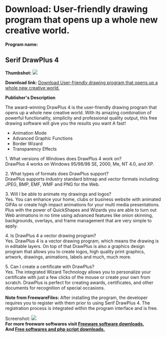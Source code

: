 # Download: User-friendly drawing program that opens up a whole new creative world.

**Program name:**

## Serif DrawPlus 4

  
**Thumbshot:** ![](http://www.freewarefiles.com/screenshot/serifdrawplus_md.gif)   
  
**Download link:** [Download User-friendly drawing program that opens up a whole new creative world.](http://freesoftwares.boysofts.com/Serif-DrawPlus_program_16244.html)  
  


**Publisher's Description**  
  


The award-winning DrawPlus 4 is the user-friendly drawing program that opens up a whole new creative world. With its amazing combination of powerful functionality, simplicity and professional quality output, this free drawing software will give you the results you want A fast! 

  * Animation Mode 
  * Advanced Graphic Functions 
  * Border Wizard 
  * Transparency Effects 

1\. What versions of Windows does DrawPlus 4 work on?  
DrawPlus 4 works on Windows 95/98/98 SE, 2000, Me, NT 4.0, and XP. 

2\. What types of formats does DrawPlus support?  
DrawPlus supports industry standard bitmap and vector formats including: JPEG, BMP, EMF, WMF and PNG for the Web.

3\. Will I be able to animate my drawings and logos?  
Yes. You can enhance your home, clubs or business website with animated GIFAs or create high impact animations for your multi media presentations. Plus with the power of QuickShapes and Wizards you are able to turn out Web animations in no time using advanced features like onion skinning, backgrounds, overlays, and frame management that are very simple to apply.

4\. Is DrawPlus 4 a vector drawing program?  
Yes. DrawPlus 4 is a vector drawing program, which means the drawing is in editable layers. On top of that DrawPlus is also a graphics design program that allows you to create logos, high quality print graphics, artwork, drawings, animations, labels and much, much more.

5\. Can I create a certificate with DrawPlus?  
Yes. The integrated Wizard Technology allows you to personalize your certificate with just a few clicks of the mouse or create your own from scratch. DrawPlus is perfect for creating awards, certificates, and other documents for recognition of special occasions.

**Note from FreewareFiles:** After installing the program, the developer requires you to register with them prior to using Serif DrawPlus 4. The registration process is integrated within the program interface and is free.

  
  
Screenshot: ![](http://www.freewarefiles.com/screenshot/serifdrawplus.gif)   
**For more freeware softwares visit [Freeware software downloads.](http://freesoftwares.boysofts.com/)**   
**And [Free softwares and php script downloads.](http://www.boysofts.com/)**
